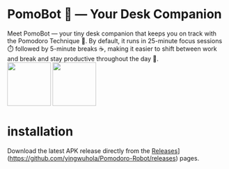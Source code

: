 # PomoBot 🤖 — Your Desk Companion
Meet PomoBot — your tiny desk companion that keeps you on track with the Pomodoro Technique 🍅.
By default, it runs in 25-minute focus sessions ⏱️ followed by 5-minute breaks ☕, making it easier to shift between work and break and stay productive throughout the day 🚀.  
<img src=“src/cover_1.jpg” alt="" width="100"> 
<img src=“docs/cover1.jpg” alt="" width="100"> 
# installation
Download the latest APK release directly from the [Releases]([)](https://github.com/yingwuhola/Pomodoro-Robot/releases) pages.
